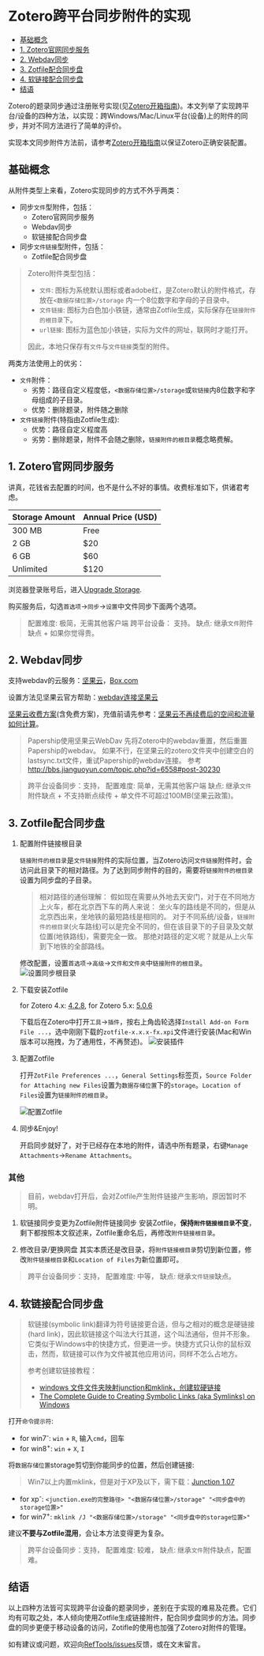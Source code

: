 # Zotero跨平台同步附件的实现

<!-- @import "[TOC]" {cmd="toc" depthFrom=2 depthTo=2 orderedList=false} -->
<!-- code_chunk_output -->

* [基础概念](#基础概念)
* [1. Zotero官网同步服务](#1-zotero官网同步服务)
* [2. Webdav同步](#2-webdav同步)
* [3. Zotfile配合同步盘](#3-zotfile配合同步盘)
* [4. 软链接配合同步盘](#4-软链接配合同步盘)
* [结语](#结语)

<!-- /code_chunk_output -->

Zotero的题录同步通过注册账号实现(见[Zotero开箱指南](startup.md))。本文列举了实现跨平台/设备的四种方法，以实现：跨Windows/Mac/Linux平台(设备)上的附件的同步，并对不同方法进行了简单的评价。

实现本文同步附件方法前，请参考[Zotero开箱指南](startup.md)以保证Zotero正确安装配置。

## 基础概念

从附件类型上来看，Zotero实现同步的方式不外乎两类：

- 同步`文件`型附件，包括：
  - Zotero官网同步服务
  - Webdav同步
  - 软链接配合同步盘
- 同步`文件链接`型附件，包括：
  - Zotfile配合同步盘

> Zotero附件类型包括：
> - `文件`: 图标为系统默认图标或者adobe红，是Zotero默认的附件格式，存放在`<数据存储位置>/storage` 内一个8位数字和字母的子目录中。
> - `文件链接`: 图标为白色加小铁链，通常由Zotfile生成，实际保存在`链接附件的根目录`下。
> - `url链接`: 图标为蓝色加小铁链，实际为文件的网址，联网时才能打开。
>
> 因此，本地只保存有`文件`与`文件链接`类型的附件。

两类方法使用上的优劣：

- `文件`附件：
  - 劣势：路径自定义程度低，`<数据存储位置>/storage`或`软链接`内8位数字和字母组成的子目录。
  - 优势：删除题录，附件随之删除
- `文件链接`附件(特指由Zotfile生成):
  - 优势：路径自定义程度高
  - 劣势：删除题录，附件不会随之删除，`链接附件的根目录`概念略费解。

## 1. Zotero官网同步服务

讲真，花钱省去配置的时间，也不是什么不好的事情。收费标准如下，供诸君考虑。

| Storage Amount | Annual Price (USD) |
|:--|:--|
| 300 MB | Free |
| 2 GB | $20 |
| 6 GB | $60 |
| Unlimited | $120 |

浏览器登录账号后，进入[Upgrade Storage](https://www.Zotero.org/settings/storage).

购买服务后，勾选`首选项`→`同步`→`设置`中文件同步下面两个选项。

> 配置难度: 极简，无需其他客户端
> 跨平台设备： 支持。
> 缺点: 继承`文件`附件缺点 + 如果你觉得贵。

## 2. Webdav同步

支持webdav的云服务：[坚果云](https://www.jianguoyun.com/)，[Box.com](https://www.box.com/)

设置方法见坚果云官方帮助：[webdav连接坚果云](http://help.jianguoyun.com/?p=3168)

[坚果云收费方案](https://www.jianguoyun.com/s/pricing)(含免费方案)，充值前请先参考：[坚果云不再续费后的空间和流量如何计算](http://www.jianguoyun.com/s/help/?p=1582)。

> Papership使用坚果云WebDav
> 先将Zotero中的webdav重置，然后重置Papership的webdav。
> 如果不行，在坚果云的zotero文件夹中创建空白的lastsync.txt文件，重试Papership的webdav连接。
> 参考 <http://bbs.jianguoyun.com/topic.php?id=6558#post-30230>

> 跨平台设备同步：支持，
> 配置难度: 简单，无需其他客户端
> 缺点: 继承`文件`附件缺点 + 不支持断点续传 + 单文件不可超过100MB(坚果云政策)。

## 3. Zotfile配合同步盘

1. 配置附件链接根目录

    `链接附件的根目录`是`文件链接`附件的实际位置，当Zotero访问`文件链接`附件时，会访问此目录下的相对路径。为了达到同步附件的目的，需要将`链接附件的根目录`设置为同步盘的子目录。

    > 相对路径的通俗理解：
    > 假如现在需要从外地去天安门，对于在不同地方上火车，都在北京西下车的两人来说：
    > 坐火车的路线是不同的，但是从北京西出来，坐地铁的最短路线是相同的。
    > 对于不同系统/设备，`链接附件的根目录`(火车路线)可以是完全不同的，但在该目录下的子目录及文献位置(地铁路线)，需要完全一致。
    > 那绝对路径的定义呢？就是从上火车到下地铁的全部路线。

    修改配置，设置`首选项`→`高级`→`文件和文件夹`中`链接附件的根目录`。
    ![设置同步根目录](figs/sync_root_folder.png)

1. 下载安装Zotfile

    for Zotero 4.x: [4.2.8](https://addons.mozilla.org/firefox/downloads/latest/zotfile/type:attachment/addon-284723-latest.xpi), for Zotero 5.x: [5.0.6](https://github.com/jlegewie/zotfile/releases/download/v5.0.4/zotfile-5.0.6-fx.xpi)

    下载后在Zotero中打开`工具`→`插件`，按右上角齿轮选择`Install Add-on Form File ...`，选中刚刚下载的`zotfile-x.x.x-fx.xpi`文件进行安装(Mac和Win版本可以拖拽，为了通用性，不再赘述)。
    ![安装插件](figs/install_plugin.png)

1. 配置Zotfile

    打开`ZotFile Preferences ...`，`General Settings`标签页，`Source Folder for Attaching new Files`设置为`数据存储位置`下的`storage`。`Location of Files`设置为`链接附件的根目录`。

    ![配置Zotfile](figs/zotfile_settings.png)

1. 同步\&Enjoy!

    开启同步就好了，对于已经存在本地的附件，请选中所有题录，右键`Manage Attachments`→`Rename Attachments`。

### 其他

> 目前，webdav打开后，会对Zotfile产生附件链接产生影响，原因暂时不明。

1. 软链接同步变更为Zotfile附件链接同步
  安装Zotfile，**保持`附件链接根目录`不变**，剩下都按照本文叙述来，Zotfile重命名后，再修改`附件链接根目录`。

1. 修改目录/更换网盘
  其实本质还是改目录，将`附件链接根目录`剪切到新位置，修改`附件链接根目录`和`Location of Files`为新位置即可。

> 跨平台设备同步：支持，
> 配置难度: 中等，
> 缺点: 继承`文件链接`缺点。

## 4. 软链接配合同步盘

> 软链接(symbolic link)翻译为符号链接更合适，但与之相对的概念是硬链接(hard link)，因此软链接这个叫法大行其道，这个叫法通俗，但并不形象。
> 它类似于Windows中的快捷方式，但更进一步。快捷方式只认你的鼠标双击，然而，软链接可以作为文件被其他应用访问，同样不怎么占地方。
>
> 参考创建软链接教程：
> - [windows 文件文件夹映射junction和mklink，创建软硬链接](http://www.codes51.com/article/detail_223538.html)
> - [The Complete Guide to Creating Symbolic Links (aka Symlinks) on Windows](https://www.howtogeek.com/howto/16226/complete-guide-to-symbolic-links-symlinks-on-windows-or-linux/)

打开`命令提示符`:

- for win7<sup>-</sup>: `win` + `R`, 输入`cmd`，回车
- for win8<sup>+</sup>: `win` + `X`, `I`

将`数据存储位置`storage剪切到你能同步的位置，然后创建链接:
> Win7以上内置mklink，但是对于XP及以下，需下载：[Junction 1.07](https://docs.microsoft.com/zh-cn/sysinternals/downloads/junction)

- for xp<sup>-</sup>: `<junction.exe的完整路径> "<数据存储位置>/storage" "<同步盘中的storage位置>"`
- for win7<sup>+</sup>: `mklink /J "<数据存储位置>/storage" "<同步盘中的storage位置>"`

建议**不要与Zotfile混用**，会让本方法变得更为复杂。

> 跨平台设备同步：支持，
> 配置难度: 较难，
> 缺点: 继承`文件`附件缺点，配置难。

## 结语

以上四种方法皆可实现跨平台设备的题录同步，差别在于实现的难易及花费。它们均有可取之处，本人倾向使用Zotfile生成链接附件，配合同步盘同步的方法。同步盘的同步更便于移动设备的访问，Zotifle的使用也加强了Zotero对附件的管理。

如有建议或问题，欢迎向[RefTools/issues](https://github.com/specter119/RefTools/issues)反馈，或在文末留言。